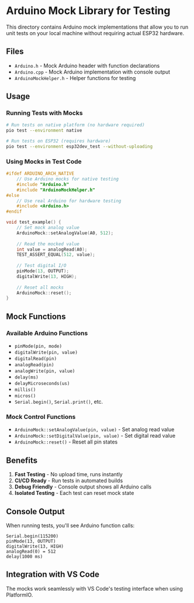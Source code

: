 # Arduino Mock Library for Testing

This directory contains Arduino mock implementations that allow you to run unit tests on your local machine without requiring actual ESP32 hardware.

## Files

- `Arduino.h` - Mock Arduino header with function declarations
- `Arduino.cpp` - Mock Arduino implementation with console output
- `ArduinoMockHelper.h` - Helper functions for testing

## Usage

### Running Tests with Mocks

```bash
# Run tests on native platform (no hardware required)
pio test --environment native

# Run tests on ESP32 (requires hardware)
pio test --environment esp32dev_test --without-uploading
```

### Using Mocks in Test Code

```cpp
#ifdef ARDUINO_ARCH_NATIVE
    // Use Arduino mocks for native testing
    #include "Arduino.h"
    #include "ArduinoMockHelper.h"
#else
    // Use real Arduino for hardware testing
    #include <Arduino.h>
#endif

void test_example() {
    // Set mock analog value
    ArduinoMock::setAnalogValue(A0, 512);
    
    // Read the mocked value
    int value = analogRead(A0);
    TEST_ASSERT_EQUAL(512, value);
    
    // Test digital I/O
    pinMode(13, OUTPUT);
    digitalWrite(13, HIGH);
    
    // Reset all mocks
    ArduinoMock::reset();
}
```

## Mock Functions

### Available Arduino Functions
- `pinMode(pin, mode)`
- `digitalWrite(pin, value)`
- `digitalRead(pin)`
- `analogRead(pin)`
- `analogWrite(pin, value)`
- `delay(ms)`
- `delayMicroseconds(us)`
- `millis()`
- `micros()`
- `Serial.begin()`, `Serial.print()`, etc.

### Mock Control Functions
- `ArduinoMock::setAnalogValue(pin, value)` - Set analog read value
- `ArduinoMock::setDigitalValue(pin, value)` - Set digital read value
- `ArduinoMock::reset()` - Reset all pin states

## Benefits

1. **Fast Testing** - No upload time, runs instantly
2. **CI/CD Ready** - Run tests in automated builds
3. **Debug Friendly** - Console output shows all Arduino calls
4. **Isolated Testing** - Each test can reset mock state

## Console Output

When running tests, you'll see Arduino function calls:
```
Serial.begin(115200)
pinMode(13, OUTPUT)
digitalWrite(13, HIGH)
analogRead(0) = 512
delay(1000 ms)
```

## Integration with VS Code

The mocks work seamlessly with VS Code's testing interface when using PlatformIO.